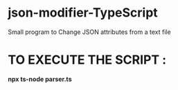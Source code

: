 # json-modifier-TypeScript
Small program to Change JSON attributes from a text file

# TO EXECUTE THE SCRIPT :
__npx ts-node parser.ts__
